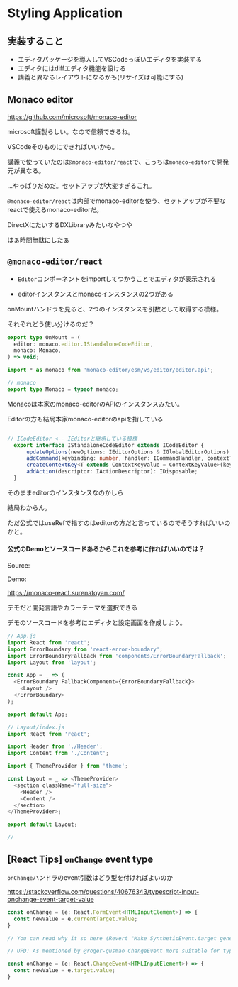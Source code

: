 # Styling Application

## 実装すること

- エディタパッケージを導入してVSCodeっぽいエディタを実装する
- エディタにはdiffエディタ機能を設ける
- 講義と異なるレイアウトになるかも(リサイズは可能にする)

## Monaco editor

https://github.com/microsoft/monaco-editor

microsoft謹製らしい。なので信頼できるね。

VSCodeそのものにできればいいかも。

講義で使っていたのは`@monaco-editor/react`で、こっちは`monaco-editor`で開発元が異なる。

...やっぱりだめだ。セットアップが大変すぎるこれ。

`@monaco-editor/react`は内部でmonaco-editorを使う、セットアップが不要なreactで使えるmonaco-editorだ。

DirectXにたいするDXLibraryみたいなやつや

はぁ時間無駄にしたぁ

## `@monaco-editor/react`

- `Editor`コンポーネントをimportしてつかうことでエディタが表示される

- editorインスタンスとmonacoインスタンスの2つがある

onMountハンドラを見ると、2つのインスタンスを引数として取得する模様。

それぞれどう使い分けるのだ？

```TypeScript
export type OnMount = (
  editor: monaco.editor.IStandaloneCodeEditor,
  monaco: Monaco,
) => void;
```
```TypeScript
import * as monaco from 'monaco-editor/esm/vs/editor/editor.api';

// monaco
export type Monaco = typeof monaco;
```

Monacoは本家のmonaco-editorのAPIのインスタンスみたい。

Editorの方も結局本家monaco-editorのapiを指している

```TypeScript

// ICodeEditor <-- IEditorと継承している模様
  export interface IStandaloneCodeEditor extends ICodeEditor {
      updateOptions(newOptions: IEditorOptions & IGlobalEditorOptions): void;
      addCommand(keybinding: number, handler: ICommandHandler, context?: string): string | null;
      createContextKey<T extends ContextKeyValue = ContextKeyValue>(key: string, defaultValue: T): IContextKey<T>;
      addAction(descriptor: IActionDescriptor): IDisposable;
  }
```

そのままeditorのインスタンスなのかしら

結局わからん。

ただ公式ではuseRefで指すのはeditorの方だと言っているのでそうすればいいのかと。

#### 公式のDemoとソースコードあるからこれを参考に作ればいいのでは？

Source:



Demo:

https://monaco-react.surenatoyan.com/

デモだと開発言語やカラーテーマを選択できる

デモのソースコードを参考にエディタと設定画面を作成しよう。

```TypeScript
// App.js
import React from 'react';
import ErrorBoundary from 'react-error-boundary';
import ErrorBoundaryFallback from 'components/ErrorBoundaryFallback';
import Layout from 'layout';

const App = _ => (
  <ErrorBoundary FallbackComponent={ErrorBoundaryFallback}>
    <Layout />
  </ErrorBoundary>
);

export default App;

// Layout/index.js
import React from 'react';

import Header from './Header';
import Content from './Content';

import { ThemeProvider } from 'theme';

const Layout = _ => <ThemeProvider>
  <section className="full-size">
    <Header />
    <Content />
  </section>
</ThemeProvider>;

export default Layout;

// 
```

## [React Tips] `onChange` event type

`onChange`ハンドラのevent引数はどう型を付ければよいのか

https://stackoverflow.com/questions/40676343/typescript-input-onchange-event-target-value

```TypeScript
const onChange = (e: React.FormEvent<HTMLInputElement>) => {
  const newValue = e.currentTarget.value;
}

// You can read why it so here (Revert "Make SyntheticEvent.target generic, not SyntheticEvent.currentTarget.").

// UPD: As mentioned by @roger-gusmao ChangeEvent more suitable for typing form events.

const onChange = (e: React.ChangeEvent<HTMLInputElement>) => {
  const newValue = e.target.value;
}
```